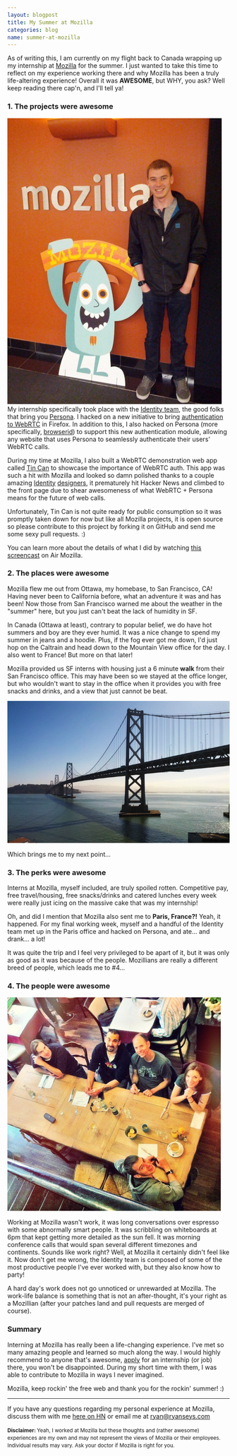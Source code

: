 ```yaml
---
layout: blogpost
title: My Summer at Mozilla
categories: blog
name: summer-at-mozilla
---
```


As of writing this, I am currently on my flight back to Canada wrapping up my internship at [Mozilla][mozilla] for the summer. I just wanted to take this time to reflect on my experience working there and why Mozilla has been a truly life-altering experience! Overall it was **AWESOME**, but WHY, you ask? Well keep reading there cap'n, and I'll tell ya!<!-- truncate_here -->

### 1. The projects were awesome

![MozillaandMe](/img/me-moz-sign.jpg)
My internship specifically took place with the [Identity team][identity-blog], the good folks that bring you [Persona][persona]. I hacked on a new initiative to bring [authentication to WebRTC][webrtc-auth] in Firefox. In addition to this, I also hacked on Persona (more specifically, [browserid][browserid]) to support this new authentication module, allowing any website that uses Persona to seamlessly authenticate their users' WebRTC calls.

During my time at Mozilla, I also built a WebRTC demonstration web app called [Tin Can][tincan-im] to showcase the importance of WebRTC auth. This app was such a hit with Mozilla and looked so damn polished thanks to a couple amazing [Identity][john-gruen] [designers][ryan-feeley], it prematurely hit Hacker News and climbed to the front page due to shear awesomeness of what WebRTC + Persona means for the future of web calls.

Unfortunately, Tin Can is not quite ready for public consumption so it was promptly taken down for now but like all Mozilla projects, it is open source so please contribute to this project by forking it on GitHub and send me some sexy pull requests. :)

You can learn more about the details of what I did by watching [this screencast][air-moz-seys] on Air Mozilla.

### 2. The places were awesome

Mozilla flew me out from Ottawa, my homebase, to San Francisco, CA! Having never been to California before, what an adventure it was and has been! Now those from San Francisco warned me about the weather in the "summer" here, but you just can't beat the lack of humidity in SF.

In Canada (Ottawa at least), contrary to popular belief, we do have hot summers and boy are they ever humid. It was a nice change to spend my summer in jeans and a hoodie. Plus, if the fog ever got me down, I'd just hop on the Caltrain and head down to the Mountain View office for the day. I also went to France! But more on that later!

Mozilla provided us SF interns with housing just a 6 minute **walk** from their San Francisco office. This may have been so we stayed at the office longer, but who wouldn't want to stay in the office when it provides you with free snacks and drinks, and a view that just cannot be beat.

![pic](/img/bay-bridge.png)

Which brings me to my next point...

### 3. The perks were awesome

Interns at Mozilla, myself included, are truly spoiled rotten. Competitive pay, free travel/housing, free snacks/drinks and catered lunches every week were really just icing on the massive cake that was my internship!

Oh, and did I mention that Mozilla also sent me to **Paris, France?!** Yeah, it happened. For my final working week, myself and a handful of the Identity team met up in the Paris office and hacked on Persona, and ate... and drank... a lot!

It was quite the trip and I feel very privileged to be apart of it, but it was only as good as it was because of the people. Mozillians are really a different breed of people, which leads me to #4...

### 4. The people were awesome

![MozParis](/img/moz-paris.jpg)

Working at Mozilla wasn't work, it was long conversations over espresso with some abnormally smart people. It was scribbling on whiteboards at 6pm that kept getting more detailed as the sun fell. It was morning conference calls that would span several different timezones and continents. Sounds like work right? Well, at Mozilla it certainly didn't feel like it. Now don't get me wrong, the Identity team is composed of some of the most productive people I've ever worked with, but they also know how to party!

A hard day's work does not go unnoticed or unrewarded at Mozilla. The work-life balance is something that is not an after-thought, it's your right as a Mozillian (after your patches land and pull requests are merged of course).

### Summary

Interning at Mozilla has really been a life-changing experience. I've met so many amazing people and learned so much along the way. I would highly recommend to anyone that's awesome, [apply][careers] for an internship (or job) there, you won't be disappointed. During my short time with them, I was able to contribute to Mozilla in ways I never imagined.

Mozilla, keep rockin' the free web and thank you for the rockin' summer! :)

- - -

If you have any questions regarding my personal experience at Mozilla, discuss them with me [here on HN][hn-link] or email me at [ryan@ryanseys.com][email]

<small><b>Disclaimer: </b>Yeah, I worked at Mozilla but these thoughts and (rather awesome) experiences are my own and may not represent the views of Mozilla or their employees. Individual results may vary. Ask your doctor if Mozilla is right for you.</small>

[mozilla]: https://www.mozilla.org/ "Mozilla"
[identity-blog]: http://identity.mozilla.com/ "Identity Team blog"
[persona]: https://login.persona.org "Persona"
[webrtc-auth]: http://dev.w3.org/2011/webrtc/editor/webrtc.html#identity "WebRTC Auth"
[browserid]: https://github.com/mozilla/browserid/ "browserid on GitHub"
[tincan-im]: https://github.com/mozilla/tincan/ "Tin Can"
[john-gruen]: https://github.com/johngruen/ "John Gruen"
[ryan-feeley]: http://ryanfeeley.com/ "Ryan Feeley"
[air-moz-seys]: https://air.mozilla.org/intern-presentation-seys/ "Persona + WebRTC = <3"
[hn-link]: https://news.ycombinator.com/item?id=6317851 "Hacker News discussion"
[email]: mailto:ryan@ryanseys.com "Email me"
[careers]: https://careers.mozilla.org/ "Mozilla Careers"
